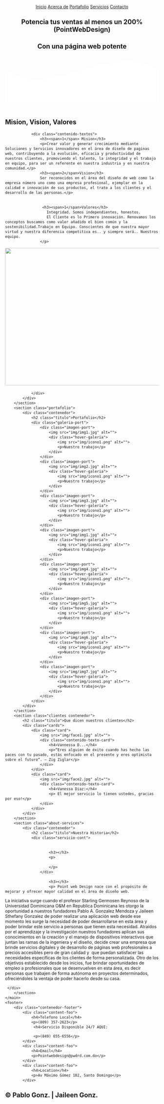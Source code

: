 
<html lang="es">

<head>
    <meta charset="UTF-8">
    <meta name="viewport" content="width=device-width, initial-scale=1.0">
    <meta http-equiv="X-UA-Compatible" content="ie=edge">
    <title>Página web AlexCG</title>
    <link rel="shortcut icon" href="img/alexcgdesign.png" type="image/x-icon">
    <link rel="stylesheet" href="css/estilos.css">
    <link href="https://fonts.googleapis.com/css?family=Open+Sans:300,400,700,800&display=swap" rel="stylesheet"> 
</head>

<body>
    <header>
        <nav>
            <a href="#">Inicio</a>
            <a href="#">Acerca de</a>
            <a href="#">Portafolio</a>
            <a href="#">Servicios</a>
            <a href="#">Contacto</a>
        </nav>
        <section class="textos-header">
            <h1>Potencia tus ventas al menos un 200% (PointWebDesign)</h1>
            <h2>Con una página web potente</h2>
        </section>
        <div class="wave" style="height: 150px; overflow: hidden;"><svg viewBox="0 0 500 150" preserveAspectRatio="none"
                style="height: 100%; width: 100%;">
                <path d="M0.00,49.98 C150.00,150.00 349.20,-50.00 500.00,49.98 L500.00,150.00 L0.00,150.00 Z"
                    style="stroke: none; fill: #fff;"></path>
            </svg></div>
    </header>
    <main>
        <section class="contenedor sobre-nosotros">
            <h2 class="titulo">Mision, Vision, Valores</h2>
            <div class="contenedor-sobre-nosotros">
                
                <div class="contenido-textos">
                    <h3><span>1</span> Mision</h3>
                    <p>Crear valor y generar crecimiento mediante Soluciones y Servicios innovadores en el área de diseño de paginas web, contribuyendo a la evolución, eficacia y productividad de nuestros clientes, promoviendo el talento, la integridad y el trabajo en equipo, para ser un referente en nuestra industria y en nuestra comunidad.</p>
                    <h3><span>2</span>Vision</h3>
                    Ser reconocidos en el área del diseño de web como la empresa número uno como una empresa profesional, ejemplar en la calidad e innovación de sus productos, el trato a los clientes y el desarrollo de las personas.</p>


                     <h3><span>1</span>Valores</h3>
                       Integridad. Somos independientes, honestos.
                       El Cliente es lo Primero innovación. Renovamos los conceptos buscamos como valor añadido el bien común y la sostenibilidad.Trabajo en Equipo. Conscientes de que nuestra mayor virtud y nuestra diferencia competitiva es.. y siempre será.. Nuestros equipo.
                    </p>
<center>   
                 <img src="logo.jpeg" width="600" height="450">

</center>

                    
                </div>
            </div>
        </section>
        <section class="portafolio">
            <div class="contenedor">
                <h2 class="titulo">Portafolio</h2>
                <div class="galeria-port">
                    <div class="imagen-port">
                        <img src="img/img1.jpg" alt="">
                        <div class="hover-galeria">
                            <img src="img/icono1.png" alt="">
                            <p>Nuestro trabajo</p>
                        </div>
                    </div>
                    <div class="imagen-port">
                        <img src="img/img2.jpg" alt="">
                        <div class="hover-galeria">
                            <img src="img/icono1.png" alt="">
                            <p>Nuestro trabajo</p>
                        </div>
                    </div>
                    <div class="imagen-port">
                        <img src="img/img3.jpg" alt="">
                        <div class="hover-galeria">
                            <img src="img/icono1.png" alt="">
                            <p>Nuestro trabajo</p>
                        </div>
                    </div>
                    <div class="imagen-port">
                        <img src="img/img1.jpg" alt="">
                        <div class="hover-galeria">
                            <img src="img/icono1.png" alt="">
                            <p>Nuestro trabajo</p>
                        </div>
                    </div>
                    <div class="imagen-port">
                        <img src="img/img4.jpg" alt="">
                        <div class="hover-galeria">
                            <img src="img/icono1.png" alt="">
                            <p>Nuestro trabajo</p>
                        </div>
                    </div>
                    <div class="imagen-port">
                        <img src="img/img5.jpg" alt="">
                        <div class="hover-galeria">
                            <img src="img/icono1.png" alt="">
                            <p>Nuestro trabajo</p>
                        </div>
                    </div>
                    <div class="imagen-port">
                        <img src="img/img6.jpg" alt="">
                        <div class="hover-galeria">
                            <img src="img/icono1.png" alt="">
                            <p>Nuestro trabajo</p>
                        </div>
                    </div>
                    <div class="imagen-port">
                        <img src="img/img7.jpg" alt="">
                        <div class="hover-galeria">
                            <img src="img/icono1.png" alt="">
                            <p>Nuestro trabajo</p>
                        </div>
                    </div>
                </div>
            </div>
        </section>
        <section class="clientes contenedor">
            <h2 class="titulo">Que dicen nuestros clientes</h2>
            <div class="cards">
                <div class="card">
                    <img src="img/face1.jpg" alt="">
                    <div class="contenido-texto-card">
                        <h4>Vannessa D...</h4>
                        <p>“Eres alguien de éxito cuando has hecho las paces con tu pasado, estás enfocado en el presente y eres optimista sobre el futuro“. – Zig Ziglar</p>
                    </div>
                </div>
                <div class="card">
                    <img src="img/face2.jpg" alt="">
                    <div class="contenido-texto-card">
                        <h4>Vanessa Diaz:</h4>
                        <p> El mejor servicio lo tienen ustedes, gracias por eso!</p>
                    </div>
                </div>
            </div>
        </section>
        <section class="about-services">
            <div class="contenedor">
                <h2 class="titulo">Nuestra Historia</h2>
                <div class="servicio-cont">
                   
                      
                        <h3></h3>
                        <p>
                            
                        </p>
                    </div>
                    
                        <h3></h3>
                        <p> Point web Design nace con el propósito de mejorar y ofrecer mayor calidad en el área de diseño web. 
La iniciativa surge cuando el profesor Starling Germosen Reynoso de la Universidad Dominicana O&M en Republica Dominicana les otorgo la oportunidad a nuestros fundadores Pablo A. Gonzalez Mendoza y Jaileen Sthefany Gonzalez de poder realizar una aplicación web desde ese momento les surge la necesidad de poder desarrollarse en esta área y poder brindar este servicio a personas que tienen esta necesidad.
Atraídos por el aprendizaje y  la investigación nuestros fundadores aplican sus conocimientos en la creación y el manejo de dispositivos interactivos que juntan las ramas de la ingeniera y el diseño, decide crear una empresa que brinde servicios digitales y de desarrollo de páginas web profesionales a precios accesibles pero de gran calidad y  que puedan satisfacer las necesidades específicas de los clientes de forma personalizada.
 Otro de los objetivos establecido desde los inicios, fue brindar oportunidades de empleo a profesionales que se desenvuelven en esta área, es decir personas que trabajen de forma autónoma en proyectos determinados, ofreciéndoles la ventaja de poder hacerlo desde su casa.</p>
                
                        
     </div>
        </section>
    </main>
    <footer>
        <div class="contenedor-footer">
            <div class="content-foo">
                <h4>Telefono Local</h4>
                <p>(809) 357-2623</p>
                 <h4>Servicio Disponible 24/7 AQUI: 
</h4>

                 <p>(849) 655-6556</p>
            </div>
            <div class="content-foo">
                <h4>Email</h4>
                <p>Pointwebdesign@pwdrd.com.do</p>
            </div>
            <div class="content-foo">
                <h4>Location</h4>
                <p>Av Máximo Gómez 182, Santo Domingo</p>
            </div>
  </div>
        <h2 class="titulo-final">&copy; Pablo Gonz. | Jaileen Gonz.</h2>
    </footer>
</body>

</html>
